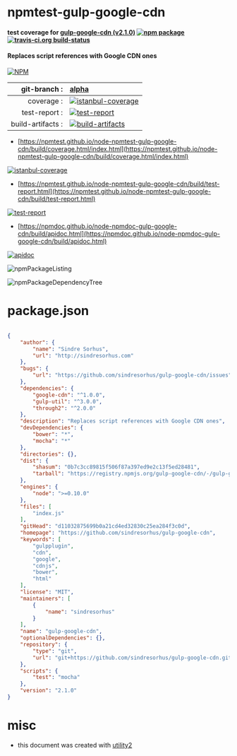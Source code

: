 # npmtest-gulp-google-cdn

#### test coverage for  [gulp-google-cdn (v2.1.0)](https://github.com/sindresorhus/gulp-google-cdn)  [![npm package](https://img.shields.io/npm/v/npmtest-gulp-google-cdn.svg?style=flat-square)](https://www.npmjs.org/package/npmtest-gulp-google-cdn) [![travis-ci.org build-status](https://api.travis-ci.org/npmtest/node-npmtest-gulp-google-cdn.svg)](https://travis-ci.org/npmtest/node-npmtest-gulp-google-cdn)

#### Replaces script references with Google CDN ones

[![NPM](https://nodei.co/npm/gulp-google-cdn.png?downloads=true&downloadRank=true&stars=true)](https://www.npmjs.com/package/gulp-google-cdn)

| git-branch : | [alpha](https://github.com/npmtest/node-npmtest-gulp-google-cdn/tree/alpha)|
|--:|:--|
| coverage : | [![istanbul-coverage](https://npmtest.github.io/node-npmtest-gulp-google-cdn/build/coverage.badge.svg)](https://npmtest.github.io/node-npmtest-gulp-google-cdn/build/coverage.html/index.html)|
| test-report : | [![test-report](https://npmtest.github.io/node-npmtest-gulp-google-cdn/build/test-report.badge.svg)](https://npmtest.github.io/node-npmtest-gulp-google-cdn/build/test-report.html)|
| build-artifacts : | [![build-artifacts](https://npmtest.github.io/node-npmtest-gulp-google-cdn/glyphicons_144_folder_open.png)](https://github.com/npmtest/node-npmtest-gulp-google-cdn/tree/gh-pages/build)|

- [https://npmtest.github.io/node-npmtest-gulp-google-cdn/build/coverage.html/index.html](https://npmtest.github.io/node-npmtest-gulp-google-cdn/build/coverage.html/index.html)

[![istanbul-coverage](https://npmtest.github.io/node-npmtest-gulp-google-cdn/build/screenCapture.buildCi.browser.%252Ftmp%252Fbuild%252Fcoverage.lib.html.png)](https://npmtest.github.io/node-npmtest-gulp-google-cdn/build/coverage.html/index.html)

- [https://npmtest.github.io/node-npmtest-gulp-google-cdn/build/test-report.html](https://npmtest.github.io/node-npmtest-gulp-google-cdn/build/test-report.html)

[![test-report](https://npmtest.github.io/node-npmtest-gulp-google-cdn/build/screenCapture.buildCi.browser.%252Ftmp%252Fbuild%252Ftest-report.html.png)](https://npmtest.github.io/node-npmtest-gulp-google-cdn/build/test-report.html)

- [https://npmdoc.github.io/node-npmdoc-gulp-google-cdn/build/apidoc.html](https://npmdoc.github.io/node-npmdoc-gulp-google-cdn/build/apidoc.html)

[![apidoc](https://npmdoc.github.io/node-npmdoc-gulp-google-cdn/build/screenCapture.buildCi.browser.%252Ftmp%252Fbuild%252Fapidoc.html.png)](https://npmdoc.github.io/node-npmdoc-gulp-google-cdn/build/apidoc.html)

![npmPackageListing](https://npmtest.github.io/node-npmtest-gulp-google-cdn/build/screenCapture.npmPackageListing.svg)

![npmPackageDependencyTree](https://npmtest.github.io/node-npmtest-gulp-google-cdn/build/screenCapture.npmPackageDependencyTree.svg)



# package.json

```json

{
    "author": {
        "name": "Sindre Sorhus",
        "url": "http://sindresorhus.com"
    },
    "bugs": {
        "url": "https://github.com/sindresorhus/gulp-google-cdn/issues"
    },
    "dependencies": {
        "google-cdn": "^1.0.0",
        "gulp-util": "^3.0.0",
        "through2": "^2.0.0"
    },
    "description": "Replaces script references with Google CDN ones",
    "devDependencies": {
        "bower": "*",
        "mocha": "*"
    },
    "directories": {},
    "dist": {
        "shasum": "0b7c3cc89815f506f87a397ed9e2c13f5ed28481",
        "tarball": "https://registry.npmjs.org/gulp-google-cdn/-/gulp-google-cdn-2.1.0.tgz"
    },
    "engines": {
        "node": ">=0.10.0"
    },
    "files": [
        "index.js"
    ],
    "gitHead": "d11032875699b0a21cd4ed32830c25ea284f3c0d",
    "homepage": "https://github.com/sindresorhus/gulp-google-cdn",
    "keywords": [
        "gulpplugin",
        "cdn",
        "google",
        "cdnjs",
        "bower",
        "html"
    ],
    "license": "MIT",
    "maintainers": [
        {
            "name": "sindresorhus"
        }
    ],
    "name": "gulp-google-cdn",
    "optionalDependencies": {},
    "repository": {
        "type": "git",
        "url": "git+https://github.com/sindresorhus/gulp-google-cdn.git"
    },
    "scripts": {
        "test": "mocha"
    },
    "version": "2.1.0"
}
```



# misc
- this document was created with [utility2](https://github.com/kaizhu256/node-utility2)
